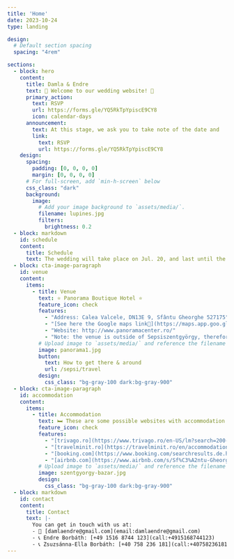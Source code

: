```yaml
---
title: 'Home'
date: 2023-10-24
type: landing

design:
  # Default section spacing
  spacing: "4rem"

sections:
  - block: hero
    content:
      title: Damla & Endre
      text: 👋 Welcome to our wedding website! 👋
      primary_action:
        text: RSVP
        url: https://forms.gle/YQ5RkTpYpiscE9CY8
        icon: calendar-days
      announcement:
        text: At this stage, we ask you to take note of the date and 
        link:
          text: RSVP
          url: https://forms.gle/YQ5RkTpYpiscE9CY8
    design:
      spacing:
        padding: [0, 0, 0, 0]
        margin: [0, 0, 0, 0]
      # For full-screen, add `min-h-screen` below
      css_class: "dark"
      background:
        image:
          # Add your image background to `assets/media/`.
          filename: lupines.jpg
          filters:
            brightness: 0.2
  - block: markdown
    id: schedule
    content:
      title: Schedule
      text: The wedding will take place on Jul. 20, and last until the morning of Jul. 21st, 2024. More details will follow.
  - block: cta-image-paragraph
    id: venue
    content:
      items:
        - title: Venue
          text: ⭐ Panorama Boutique Hotel ⭐
          feature_icon: check
          features:
            - "Address: Calea Valcele, DN13E 9, Sfântu Gheorghe 527175"
            - "[See here the Google maps link📍](https://maps.app.goo.gl/1Afw4j53wqjFV3YF7)"
            - "Website: http://www.panoramacenter.ro/"
            - "Note: the venue is outside of Sepsiszentgyörgy, therefore we recommend staying overnight at one of the other accommodation alternative."
          # Upload image to `assets/media/` and reference the filename here
          image: panorama1.jpg
          button:
            text: How to get there & around
            url: /sepsi/travel
          design:
            css_class: "bg-gray-100 dark:bg-gray-900"
  - block: cta-image-paragraph
    id: accommodation
    content:
      items:
        - title: Accommodation
          text: 🛏️ These are some possible websites with accommodation option in Sepsiszentgyörgy. It is a fairly small town, with walking distance to pretty much everywhere (except the wedding venue). Nevertheless, most restaurants, bars, and so on are in the center, so consider staying around there.
          feature_icon: check
          features:
            - "[trivago.ro](https://www.trivago.ro/en-US/lm?search=200-66808%3Bdr-20240719-20240721%3Brc-2-2)"
            - "[travelminit.ro](https://travelminit.ro/en/accommodation/sepsiszentgyorgy?ci=2024-07-19&co=2024-07-21)"
            - "[booking.com](https://www.booking.com/searchresults.de.html?ss=Sepsiszentgy%C3%B6rgy%2C+Kov%C3%A1szna+megye%2C+Rom%C3%A1nia&ssne=Bukarest&ssne_untouched=Bukarest&label=gen173nr-1FCAEoggI46AdIB1gEaMABiAEBmAEHuAEHyAEM2AEB6AEB-AECiAIBqAIDuAK29pusBsACAdICJDk1NGQ1Y2ZjLTM2ZWMtNGVmNi1hNjgyLTI3NTVlZWUxZDQ4NdgCBeACAQ&aid=304142&lang=de&sb=1&src_elem=sb&src=index&dest_id=-1170186&dest_type=city&ac_position=0&ac_click_type=b&ac_langcode=hu&ac_suggestion_list_length=2&search_selected=true&search_pageview_id=7d156c1bd032005d&ac_meta=GhA3ZDE1NmMxYmQwMzIwMDVkIAAoATICaHU6BlNlcHNpc0AASgBQAA%3D%3D&checkin=2024-07-19&checkout=2024-07-21&group_adults=1&no_rooms=1&group_children=0&sb_travel_purpose=leisure)"
            - "[airbnb.com](https://www.airbnb.com/s/Sf%C3%A2ntu-Gheorghe--Covasna-County--Romania/homes?tab_id=home_tab&refinement_paths%5B%5D=%2Fhomes&flexible_trip_lengths%5B%5D=one_week&monthly_start_date=2024-01-01&monthly_length=3&price_filter_input_type=0&channel=EXPLORE&query=Sf%C3%A2ntu%20Gheorghe%2C%20Covasna%20County&place_id=ChIJ64pejL6ktEAR7lOCjtjuY68&date_picker_type=calendar&checkin=2024-07-19&checkout=2024-07-21&source=structured_search_input_header&search_type=autocomplete_click)"
          # Upload image to `assets/media/` and reference the filename here
          image: szentgyorgy-bazar.jpg
          design:
            css_class: "bg-gray-100 dark:bg-gray-900"
  - block: markdown
    id: contact
    content:
      title: Contact
      text: |-
        You can get in touch with us at:
        - 📧 [damlaendre@gmail.com](email:damlaendre@gmail.com)
        - 📞 Endre Borbáth: [+49 1516 8744 123](call:+4915168744123)
        - 📞 Zsuzsánna-Ella Borbáth: [+40 758 236 181](call:+40758236181)
---
```


